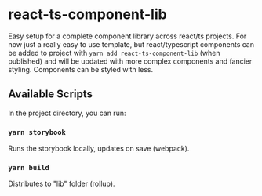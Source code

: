 # react-ts-component-lib
Easy setup for a complete component library across react/ts projects. For now just a really easy to use template, but react/typescript components can be added to project with `yarn add react-ts-component-lib` (when published) and will be updated with more complex components and fancier styling. Components can be styled with less.

## Available Scripts

In the project directory, you can run:

### `yarn storybook`

Runs the storybook locally, updates on save (webpack).


### `yarn build`

Distributes to "lib" folder (rollup). 
